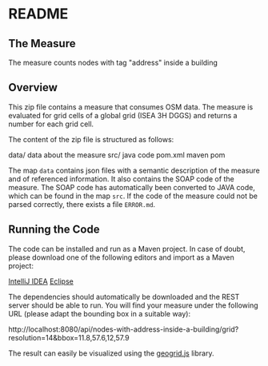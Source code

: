# README

## The Measure

The measure counts nodes with tag "address" inside a building

## Overview

This zip file contains a measure that consumes OSM data.  The measure is evaluated for grid cells of a global grid (ISEA 3H DGGS) and returns a number for each grid cell.

The content of the zip file is structured as follows:

data/       data about the measure
src/        java code
pom.xml     maven pom

The map `data` contains json files with a semantic description of the measure and of referenced information.  It also contains the SOAP code of the measure.  The SOAP code has automatically been converted to JAVA code, which can be found in the map `src`.  If the code of the measure could not be parsed correctly, there exists a file `ERROR.md`.

## Running the Code

The code can be installed and run as a Maven project.  In case of doubt, please download one of the following editors and import as a Maven project:

[IntelliJ IDEA](https://www.jetbrains.com/idea/)
[Eclipse](https://www.eclipse.org/downloads/)

The dependencies should automatically be downloaded and the REST server should be able to run.  You will find your measure under the following URL (please adapt the bounding box in a suitable way):

http://localhost:8080/api/nodes-with-address-inside-a-building/grid?resolution=14&bbox=11.8,57.6,12,57.9

The result can easily be visualized using the [geogrid.js](http://github.com/giscience/geogrid.js) library.
